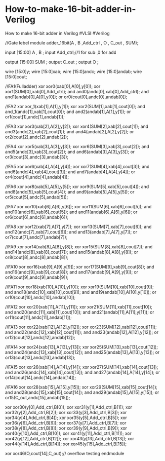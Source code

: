 # How-to-make-16-bit-adder-in-Verilog
How to make 16-bit adder in Verilog #VLSI #Verilog

//Gate lebel
module adder_16bit(A , B ,Add_ctrl , O , C_out , SUM);

input [15:00] A , B ;
input Add_ctrl;//1 for sub ,0 for add

output [15:00] SUM ;
output C_out ;
output O ;

wire [15:0]y;
wire [15:0]xab;
wire [15:0]andc;
wire [15:0]andab;
wire [15:0]cout;


//FA1(Fulladder)
xor xor0(xab[0],A[0],y[0]);
xor xor1(SUM[0],xab[0],Add_ctrl);
and and0(andc[0],xab[0],Add_ctrl);
and and1(andab[0],A[0],y[0]);
or or0(cout[0],andc[0],andab[0]);

//FA2
xor xor_1(xab[1],A[1],y[1]);
xor xor2(SUM[1],xab[1],cout[0]);
and and_1(andc[1],xab[1],cout[0]);
and and2(andab[1],A[1],y[1]);
or or1(cout[1],andc[1],andab[1]);

//FA3
xor xor3(xab[2],A[2],y[2]);
xor xor4(SUM[2],xab[2],cout[1]);
and and3(andc[2],xab[2],cout[1]);
and and4(andab[2],A[2],y[2]);
or or2(cout[2],andc[2],andab[2]);

//FA4
xor xor5(xab[3],A[3],y[3]);
xor xor6(SUM[3],xab[3],cout[2]);
and and5(andc[3],xab[3],cout[2]);
and and6(andab[3],A[3],y[3]);
or or3(cout[3],andc[3],andab[3]);

//FA5
xor xor6(xab[4],A[4],y[4]);
xor xor7(SUM[4],xab[4],cout[3]);
and and6(andc[4],xab[4],cout[3]);
and and7(andab[4],A[4],y[4]);
or or4(cout[4],andc[4],andab[4]);

//FA6
xor xor8(xab[5],A[5],y[5]);
xor xor9(SUM[5],xab[5],cout[4]);
and and8(andc[5],xab[5],cout[4]);
and and9(andab[5],A[5],y[5]);
or or5(cout[5],andc[5],andab[5]);

//FA7
xor xor10(xab[6],A[6],y[6]);
xor xor11(SUM[6],xab[6],cout[5]);
and and10(andc[6],xab[6],cout[5]);
and and11(andab[6],A[6],y[6]);
or or6(cout[6],andc[6],andab[6]);

//FA8
xor xor12(xab[7],A[7],y[7]);
xor xor13(SUM[7],xab[7],cout[6]);
and and12(andc[7],xab[7],cout[6]);
and and13(andab[7],A[7],y[7]);
or or7(cout[7],andc[7],andab[7]);

//FA9
xor xor14(xab[8],A[8],y[8]);
xor xor15(SUM[8],xab[8],cout[7]);
and and14(andc[8],xab[8],cout[7]);
and and15(andab[8],A[8],y[8]);
or or8(cout[8],andc[8],andab[8]);

//FA10
xor xor16(xab[9],A[9],y[9]);
xor xor17(SUM[9],xab[9],cout[8]);
and and16(andc[9],xab[9],cout[8]);
and and17(andab[9],A[9],y[9]);
or or9(cout[9],andc[9],andab[9]);

//FA11
xor xor18(xab[10],A[10],y[10]);
xor xor19(SUM[10],xab[10],cout[9]);
and and18(andc[10],xab[10],cout[9]);
and and19(andab[10],A[10],y[10]);
or or10(cout[10],andc[10],andab[10]);

//FA12
xor xor20(xab[11],A[11],y[11]);
xor xor21(SUM[11],xab[11],cout[10]);
and and20(andc[11],xab[11],cout[10]);
and and21(andab[11],A[11],y[11]);
or or11(cout[11],andc[11],andab[11]);

//FA13
xor xor22(xab[12],A[12],y[12]);
xor xor23(SUM[12],xab[12],cout[11]);
and and22(andc[12],xab[12],cout[11]);
and and23(andab[12],A[12],y[12]);
or or12(cout[12],andc[12],andab[12]);

//FA14
xor xor24(xab[13],A[13],y[13]);
xor xor25(SUM[13],xab[13],cout[12]);
and and24(andc[13],xab[13],cout[12]);
and and25(andab[13],A[13],y[13]);
or or13(cout[13],andc[13],andab[13]);

//FA15
xor xor26(xab[14],A[14],y[14]);
xor xor27(SUM[14],xab[14],cout[13]);
and and26(andc[14],xab[14],cout[13]);
and and27(andab[14],A[14],y[14]);
or or14(cout[14],andc[14],andab[14]);

//FA16
xor xor28(xab[15],A[15],y[15]);
xor xor29(SUM[15],xab[15],cout[14]);
and and28(andc[15],xab[15],cout[14]);
and and29(andab[15],A[15],y[15]);
or or15(C_out,andc[15],andab[15]);

xor xor30(y[0],Add_ctrl,B[0]);
xor xor31(y[1],Add_ctrl,B[1]);
xor xor32(y[2],Add_ctrl,B[2]); 
xor xor33(y[3],Add_ctrl,B[3]);
xor xor34(y[4],Add_ctrl,B[4]);
xor xor35(y[5],Add_ctrl,B[5]);
xor xor36(y[6],Add_ctrl,B[6]);
xor xor37(y[7],Add_ctrl,B[7]);
xor xor38(y[8],Add_ctrl,B[8]);
xor xor39(y[9],Add_ctrl,B[9]);
xor xor40(y[10],Add_ctrl,B[10]);
xor xor41(y[11],Add_ctrl,B[11]);
xor xor42(y[12],Add_ctrl,B[12]);
xor xor43(y[13],Add_ctrl,B[13]);
xor xor44(y[14],Add_ctrl,B[14]);
xor xor45(y[15],Add_ctrl,B[15]);

xor xor46(O,cout[14],C_out);// overflow testing
endmodule
